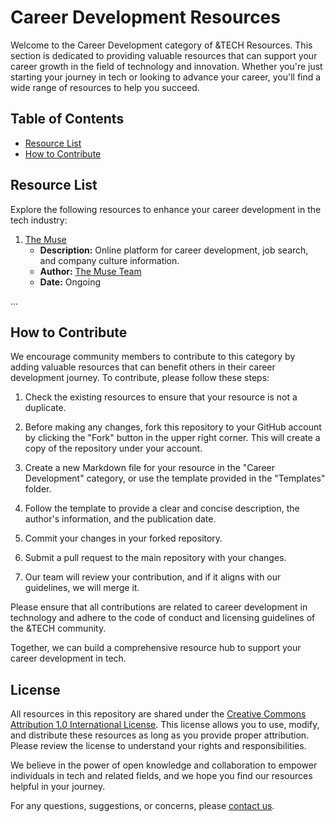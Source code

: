 # Career Development Resources

Welcome to the Career Development category of &TECH Resources. This section is dedicated to providing valuable resources that can support your career growth in the field of technology and innovation. Whether you're just starting your journey in tech or looking to advance your career, you'll find a wide range of resources to help you succeed.

## Table of Contents

- [Resource List](#resource-list)
- [How to Contribute](#how-to-contribute)

## Resource List

Explore the following resources to enhance your career development in the tech industry:

1. [The Muse](./Resources/The%20Muse.md)
   - **Description:** Online platform for career development, job search, and company culture information.
   - **Author:** [The Muse Team](https://www.themuse.com/team)
   - **Date:** Ongoing

...

## How to Contribute

We encourage community members to contribute to this category by adding valuable resources that can benefit others in their career development journey. To contribute, please follow these steps:

1. Check the existing resources to ensure that your resource is not a duplicate.

2. Before making any changes, fork this repository to your GitHub account by clicking the "Fork" button in the upper right corner. This will create a copy of the repository under your account.

3. Create a new Markdown file for your resource in the "Career Development" category, or use the template provided in the "Templates" folder.

4. Follow the template to provide a clear and concise description, the author's information, and the publication date.

5. Commit your changes in your forked repository.

6. Submit a pull request to the main repository with your changes.

7. Our team will review your contribution, and if it aligns with our guidelines, we will merge it.

Please ensure that all contributions are related to career development in technology and adhere to the code of conduct and licensing guidelines of the &TECH community.

Together, we can build a comprehensive resource hub to support your career development in tech.

## License

All resources in this repository are shared under the [Creative Commons Attribution 1.0 International License](./LICENSE). This license allows you to use, modify, and distribute these resources as long as you provide proper attribution. Please review the license to understand your rights and responsibilities.

We believe in the power of open knowledge and collaboration to empower individuals in tech and related fields, and we hope you find our resources helpful in your journey.

For any questions, suggestions, or concerns, please [contact us](mailto:hello@andtechhq.com).
